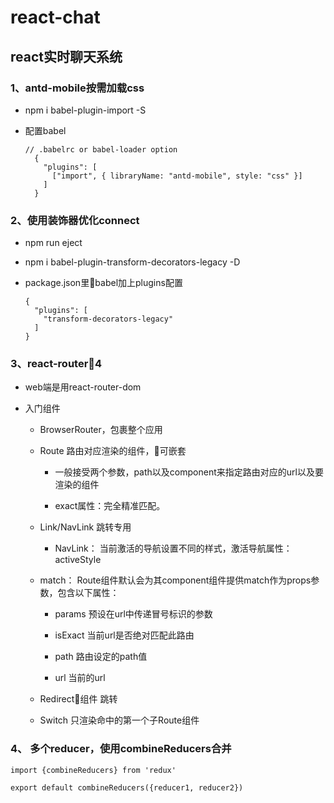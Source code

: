 # react-chat
## react实时聊天系统

### 1、antd-mobile按需加载css

  * npm i  babel-plugin-import -S

  * 配置babel

    ```
    // .babelrc or babel-loader option
      {
        "plugins": [
          ["import", { libraryName: "antd-mobile", style: "css" }] 
        ]
      }
    ```

### 2、使用装饰器优化connect

* npm run eject

* npm i babel-plugin-transform-decorators-legacy -D

* package.json里babel加上plugins配置

  ```
  {
    "plugins": [
      "transform-decorators-legacy"
    ]
  }
  ```

### 3、react-router4

* web端是用react-router-dom

* 入门组件

    * BrowserRouter，包裹整个应用

    * Route 路由对应渲染的组件，可嵌套

      * 一般接受两个参数，path以及component来指定路由对应的url以及要渲染的组件

      * exact属性：完全精准匹配。

    * Link/NavLink 跳转专用

        * NavLink： 当前激活的导航设置不同的样式，激活导航属性：activeStyle

    * match： Route组件默认会为其component组件提供match作为props参数，包含以下属性：

      * params 预设在url中传递冒号标识的参数

      * isExact 当前url是否绝对匹配此路由

      * path 路由设定的path值

      * url 当前的url

    * Redirect组件 跳转

    * Switch 只渲染命中的第一个子Route组件

### 4、 多个reducer，使用combineReducers合并

  ```
  import {combineReducers} from 'redux'

  export default combineReducers({reducer1, reducer2})
  ```